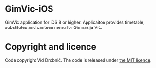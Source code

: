 GimVic-iOS
==========

GimVic application for iOS 8 or higher. Applicaiton provides timetable, substitutes and canteen menu for Gimnazija Vič.

Copyright and licence
=====================

Code copyright Vid Drobnič. The code is released under <a href = "http://github.com/DzinVision/GimVic-iOS/blob/master/LICENCE">the MIT licence</a>.

